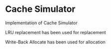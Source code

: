 # Cache Simulator

Implementation of Cache Simulator

LRU replacement has been used for replacement 

Write-Back Allocate has been used for allocation